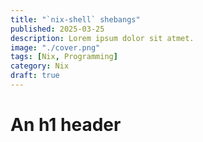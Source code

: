 ```yaml
---
title: "`nix-shell` shebangs"
published: 2025-03-25
description: Lorem ipsum dolor sit atmet.
image: "./cover.png"
tags: [Nix, Programming]
category: Nix
draft: true
---
```


# An h1 header
